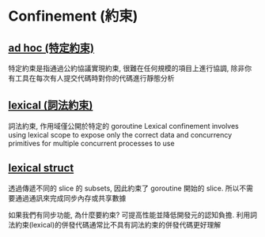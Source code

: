 # Confinement (約束)

## [ad hoc (特定約束) ](https://github.com/kimi0230/ConcurrencyPatternsGolang/tree/master/confinement/ad_hoc.go)
特定約束是指通過公約協議實現約束, 很難在任何規模的項目上進行協調,
除非你有工具在每次有人提交代碼時對你的代碼進行靜態分析

## [lexical (詞法約束) ](https://github.com/kimi0230/ConcurrencyPatternsGolang/tree/master/confinement/lexical.go)
詞法約束, 作用域僅公開於特定的 goroutine
Lexical confinement involves using lexical scope to expose only the correct data and concurrency primitives for multiple concurrent processes to use

## [lexical struct ](https://github.com/kimi0230/ConcurrencyPatternsGolang/tree/master/confinement/lexical_struct.go)
透過傳遞不同的 slice 的 subsets, 因此約束了 goroutine 開始的 slice.
所以不需要通過通訊來完成同步內存或共享數據

如果我們有同步功能, 為什麼要約束? 可提高性能並降低開發元的認知負擔.
利用詞法約束(lexical)的併發代碼通常比不具有詞法約束的併發代碼更好理解
